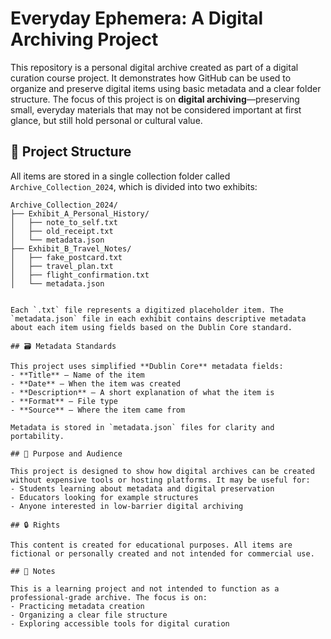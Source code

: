 # Everyday Ephemera: A Digital Archiving Project

This repository is a personal digital archive created as part of a digital curation course project. It demonstrates how GitHub can be used to organize and preserve digital items using basic metadata and a clear folder structure. The focus of this project is on **digital archiving**—preserving small, everyday materials that may not be considered important at first glance, but still hold personal or cultural value.

## 📁 Project Structure

All items are stored in a single collection folder called `Archive_Collection_2024`, which is divided into two exhibits:

```text
Archive_Collection_2024/
├── Exhibit_A_Personal_History/
│   ├── note_to_self.txt
│   ├── old_receipt.txt
│   └── metadata.json
├── Exhibit_B_Travel_Notes/
│   ├── fake_postcard.txt
│   ├── travel_plan.txt
│   ├── flight_confirmation.txt
│   └── metadata.json


Each `.txt` file represents a digitized placeholder item. The `metadata.json` file in each exhibit contains descriptive metadata about each item using fields based on the Dublin Core standard.

## 🗃️ Metadata Standards

This project uses simplified **Dublin Core** metadata fields:
- **Title** – Name of the item  
- **Date** – When the item was created  
- **Description** – A short explanation of what the item is  
- **Format** – File type  
- **Source** – Where the item came from  

Metadata is stored in `metadata.json` files for clarity and portability.

## 🧭 Purpose and Audience

This project is designed to show how digital archives can be created without expensive tools or hosting platforms. It may be useful for:
- Students learning about metadata and digital preservation  
- Educators looking for example structures  
- Anyone interested in low-barrier digital archiving  

## 🔒 Rights

This content is created for educational purposes. All items are fictional or personally created and not intended for commercial use.

## 📌 Notes

This is a learning project and not intended to function as a professional-grade archive. The focus is on:
- Practicing metadata creation  
- Organizing a clear file structure  
- Exploring accessible tools for digital curation
